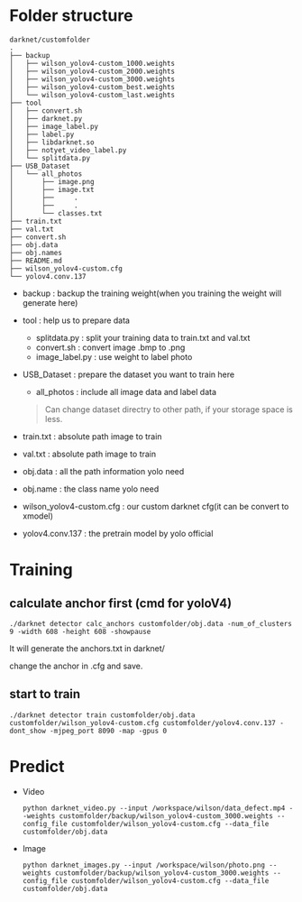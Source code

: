 # Folder structure
```
darknet/customfolder
.
├── backup
│   ├── wilson_yolov4-custom_1000.weights
│   ├── wilson_yolov4-custom_2000.weights
│   ├── wilson_yolov4-custom_3000.weights
│   ├── wilson_yolov4-custom_best.weights
│   └── wilson_yolov4-custom_last.weights
├── tool
│   ├── convert.sh
│   ├── darknet.py
│   ├── image_label.py
│   ├── label.py
│   ├── libdarknet.so
│   ├── notyet_video_label.py
│   └── splitdata.py
├── USB_Dataset
│   └── all_photos
│       ├── image.png
│       ├── image.txt
│       ├──     .
│       ├──     .
│       └── classes.txt
├── train.txt
├── val.txt
├── convert.sh
├── obj.data
├── obj.names
├── README.md
├── wilson_yolov4-custom.cfg
└── yolov4.conv.137

```
- backup : backup the training weight(when you training the weight will generate here)
- tool : help us to prepare data
    - splitdata.py : split your training data to train.txt and val.txt
    - convert.sh : convert image .bmp to .png
    - image_label.py : use weight to label photo
- USB_Dataset : prepare the dataset you want to train here
    - all_photos : include all image data and label data
    > Can change dataset directry to other path, if your storage space is less.
    
- train.txt : absolute path image to train
- val.txt : absolute path image to train
- obj.data : all the path information yolo need
- obj.name : the class name yolo need
- wilson_yolov4-custom.cfg : our custom darknet cfg(it can be convert to xmodel)
- yolov4.conv.137 : the pretrain model by yolo official
# Training
## calculate anchor first (cmd for yoloV4)
```
./darknet detector calc_anchors customfolder/obj.data -num_of_clusters 9 -width 608 -height 608 -showpause
```
It will generate the anchors.txt in darknet/

change the anchor in .cfg and save.
## start to train
```
./darknet detector train customfolder/obj.data customfolder/wilson_yolov4-custom.cfg customfolder/yolov4.conv.137 -dont_show -mjpeg_port 8090 -map -gpus 0
```
# Predict
- Video
    ```
    python darknet_video.py --input /workspace/wilson/data_defect.mp4 --weights customfolder/backup/wilson_yolov4-custom_3000.weights --config_file customfolder/wilson_yolov4-custom.cfg --data_file customfolder/obj.data
    ```
- Image
    ```
    python darknet_images.py --input /workspace/wilson/photo.png --weights customfolder/backup/wilson_yolov4-custom_3000.weights --config_file customfolder/wilson_yolov4-custom.cfg --data_file customfolder/obj.data
    ```